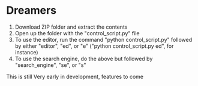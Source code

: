 # Dreamers
1. Download ZIP folder and extract the contents
2. Open up the folder with the "control_script.py" file
3. To use the editor, run the command "python control_script.py" followed by either "editor", "ed", or "e" ("python control_script.py ed", for instance)
4. To use the search engine, do the above but followed by "search_engine", "se", or "s"

This is still Very early in development, features to come
